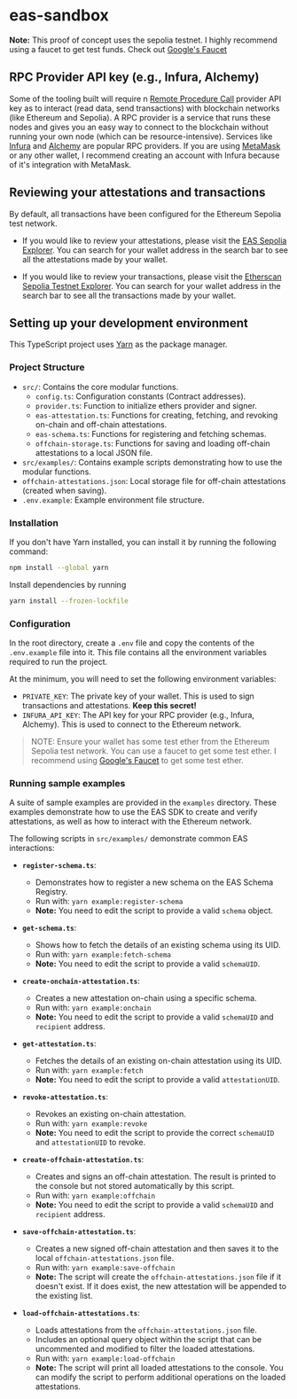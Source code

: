 # eas-sandbox

**Note:** This proof of concept uses the sepolia testnet. I highly recommend using a faucet to get test funds. Check out [Google&#39;s Faucet](https://cloud.google.com/application/web3/faucet/ethereum/sepolia)

## RPC Provider API key (e.g., Infura, Alchemy)

Some of the tooling built will require n [Remote Procedure Call](https://www.cyfrin.io/blog/blockchain-rpc-node-guide) provider API key as to interact (read data, send transactions) with blockchain networks (like Ethereum and Sepolia). A RPC provider is a service that runs these nodes and gives you an easy way to connect to the blockchain without running your own node (which can be resource-intensive). Services like [Infura](https://www.infura.io/) and [Alchemy](https://www.alchemy.com/) are popular RPC providers. If you are using [MetaMask](https://metamask.io/) or any other wallet, I recommend creating an account with Infura because of it's integration with MetaMask.

## Reviewing your attestations and transactions

By default, all transactions have been configured for the Ethereum Sepolia test network.

- If you would like to review your attestations, please visit the [EAS Sepolia Explorer](https://sepolia.easscan.io/). You can search for your wallet address in the search bar to see all the attestations made by your wallet.

- If you would like to review your transactions, please visit the [Etherscan Sepolia Testnet Explorer](https://sepolia.etherscan.io/). You can search for your wallet address in the search bar to see all the transactions made by your wallet.

## Setting up your development environment

This TypeScript project uses [Yarn](https://yarnpkg.com/) as the package manager.

### Project Structure

- `src/`: Contains the core modular functions.
  - `config.ts`: Configuration constants (Contract addresses).
  - `provider.ts`: Function to initialize ethers provider and signer.
  - `eas-attestation.ts`: Functions for creating, fetching, and revoking on-chain and off-chain attestations.
  - `eas-schema.ts`: Functions for registering and fetching schemas.
  - `offchain-storage.ts`: Functions for saving and loading off-chain attestations to a local JSON file.
- `src/examples/`: Contains example scripts demonstrating how to use the modular functions.
- `offchain-attestations.json`: Local storage file for off-chain attestations (created when saving).
- `.env.example`: Example environment file structure.

### Installation

If you don&#39;t have Yarn installed, you can install it by running the following command:

```bash
npm install --global yarn
```

Install dependencies by running

```bash
yarn install --frozen-lockfile
```

### Configuration

In the root directory, create a `.env` file and copy the contents of the `.env.example` file into it. This file contains all the environment variables required to run the project.

At the minimum, you will need to set the following environment variables:

- `PRIVATE_KEY`: The private key of your wallet. This is used to sign transactions and attestations. **Keep this secret!**
- `INFURA_API_KEY`: The API key for your RPC provider (e.g., Infura, Alchemy). This is used to connect to the Ethereum network.

> NOTE: Ensure your wallet has some test ether from the Ethereum Sepolia test network. You can use a faucet to get some test ether. I recommend using [Google&#39;s Faucet](https://cloud.google.com/application/web3/faucet/ethereum/sepolia) to get some test ether.

### Running sample examples

A suite of sample examples are provided in the `examples` directory. These examples demonstrate how to use the EAS SDK to create and verify attestations, as well as how to interact with the Ethereum network.

The following scripts in `src/examples/` demonstrate common EAS interactions:

- **`register-schema.ts`**: 
  - Demonstrates how to register a new schema on the EAS Schema Registry.
  - Run with: `yarn example:register-schema`
  - **Note:** You need to edit the script to provide a valid `schema` object.

- **`get-schema.ts`**: 
  - Shows how to fetch the details of an existing schema using its UID.
  - Run with: `yarn example:fetch-schema`
  - **Note:** You need to edit the script to provide a valid `schemaUID`.

- **`create-onchain-attestation.ts`**: 
  - Creates a new attestation on-chain using a specific schema.
  - Run with: `yarn example:onchain`
  - **Note:** You need to edit the script to provide a valid `schemaUID` and `recipient` address.

- **`get-attestation.ts`**: 
  - Fetches the details of an existing on-chain attestation using its UID.
  - Run with: `yarn example:fetch`
  - **Note:** You need to edit the script to provide a valid `attestationUID`.

- **`revoke-attestation.ts`**: 
  - Revokes an existing on-chain attestation.
  - Run with: `yarn example:revoke`
  - **Note:** You need to edit the script to provide the correct `schemaUID` and `attestationUID` to revoke.

- **`create-offchain-attestation.ts`**: 
  - Creates and signs an off-chain attestation. The result is printed to the console but not stored automatically by this script.
  - Run with: `yarn example:offchain`
  - **Note:** You need to edit the script to provide a valid `schemaUID` and `recipient` address.

- **`save-offchain-attestation.ts`**: 
  - Creates a new signed off-chain attestation and then saves it to the local `offchain-attestations.json` file.
  - Run with: `yarn example:save-offchain`
  - **Note:** The script will create the `offchain-attestations.json` file if it doesn't exist. If it does exist, the new attestation will be appended to the existing list.

- **`load-offchain-attestations.ts`**: 
  - Loads attestations from the `offchain-attestations.json` file. 
  - Includes an optional query object within the script that can be uncommented and modified to filter the loaded attestations.
  - Run with: `yarn example:load-offchain`
  - **Note:** The script will print all loaded attestations to the console. You can modify the script to perform additional operations on the loaded attestations.
